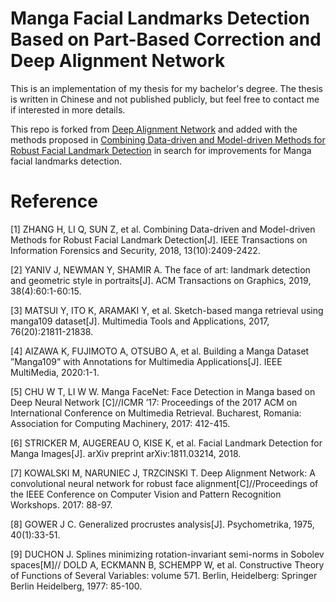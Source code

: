 # Manga Facial Landmarks Detection Based on Part-Based Correction and Deep Alignment Network

This is an implementation of my thesis for my bachelor's degree. The thesis is written in Chinese and not published publicly, but feel free to contact me if interested in more details.

This repo is forked from [Deep Alignment Network](https://github.com/MarekKowalski/DeepAlignmentNetwork) and added with the methods proposed in [Combining Data-driven and Model-driven Methods for Robust Facial Landmark Detection](https://github.com/HongwenZhang/ECT-FaceAlignment) in search for improvements for Manga facial landmarks detection.

# Reference

[1] ZHANG H, LI Q, SUN Z, et al. Combining Data-driven and Model-driven Methods for 
Robust Facial Landmark Detection[J]. IEEE Transactions on Information Forensics and 
Security, 2018, 13(10):2409-2422. 

[2] YANIV J, NEWMAN Y, SHAMIR A. The face of art: landmark detection and geometric style 
in portraits[J]. ACM Transactions on Graphics, 2019, 38(4):60:1-60:15. 

[3] MATSUI Y, ITO K, ARAMAKI Y, et al. Sketch-based manga retrieval using manga109 
dataset[J]. Multimedia Tools and Applications, 2017, 76(20):21811-21838. 

[4] AIZAWA K, FUJIMOTO A, OTSUBO A, et al. Building a Manga Dataset ”Manga109” with 
Annotations for Multimedia Applications[J]. IEEE MultiMedia, 2020:1-1. 

[5] CHU W T, LI W W. Manga FaceNet: Face Detection in Manga based on Deep Neural Network 
[C]//ICMR ’17: Proceedings of the 2017 ACM on International Conference on Multimedia 
Retrieval. Bucharest, Romania: Association for Computing Machinery, 2017: 412-415. 

[6] STRICKER M, AUGEREAU O, KISE K, et al. Facial Landmark Detection for Manga 
Images[J]. arXiv preprint arXiv:1811.03214, 2018. 

[7] KOWALSKI M, NARUNIEC J, TRZCINSKI T. Deep Alignment Network: A convolutional 
neural network for robust face alignment[C]//Proceedings of the IEEE Conference on 
Computer Vision and Pattern Recognition Workshops. 2017: 88-97. 

[8] GOWER J C. Generalized procrustes analysis[J]. Psychometrika, 1975, 40(1):33-51. 

[9] DUCHON J. Splines minimizing rotation-invariant semi-norms in Sobolev spaces[M]// DOLD 
A, ECKMANN B, SCHEMPP W, et al. Constructive Theory of Functions of Several Variables: 
volume 571. Berlin, Heidelberg: Springer Berlin Heidelberg, 1977: 85-100. 



